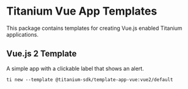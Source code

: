 # Titanium Vue App Templates

This package contains templates for creating Vue.js enabled Titanium applications.

## Vue.js 2 Template

A simple app with a clickable label that shows an alert.

```
ti new --template @titanium-sdk/template-app-vue:vue2/default
```
